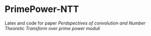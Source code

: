# PrimePower-NTT
Latex and code for paper *Perdspectives of convolution and Number Theoretic Transform over prime power moduli*
